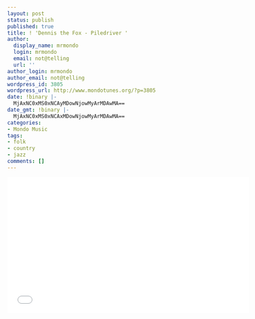 ```yaml
---
layout: post
status: publish
published: true
title: ! 'Dennis the Fox - Piledriver '
author:
  display_name: mrmondo
  login: mrmondo
  email: not@telling
  url: ''
author_login: mrmondo
author_email: not@telling
wordpress_id: 3805
wordpress_url: http://www.mondotunes.org/?p=3805
date: !binary |-
  MjAxNC0xMS0xNCAyMDowNjowMyArMDAwMA==
date_gmt: !binary |-
  MjAxNC0xMS0xNCAxMDowNjowMyArMDAwMA==
categories:
- Mondo Music
tags:
- folk
- country
- jazz
comments: []
---
```

<iframe width="560" height="315" src="//www.youtube.com/embed/TlMSJUtqYF4" frameborder="0"> </iframe>
